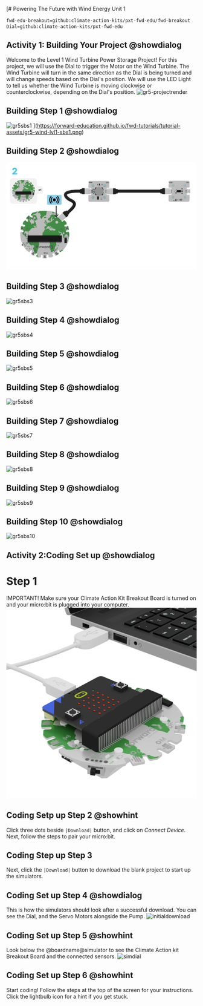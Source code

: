 [# Powering The Future with Wind Energy Unit 1

```package
fwd-edu-breakout=github:climate-action-kits/pxt-fwd-edu/fwd-breakout
Dial=github:climate-action-kits/pxt-fwd-edu
```
## Activity 1: Building Your Project @showdialog
Welcome to the Level 1 Wind Turbine Power Storage Project! For this project, we will use the Dial to trigger the Motor on the Wind Turbine. The Wind Turbine will turn in the same direction as the Dial is being turned and will change speeds based on the Dial's position. We will use the LED Light to tell us whether the Wind Turbine is moving clockwise or counterclockwise, depending on the Dial's position.
![gr5-projectrender](https://forward-education.github.io/fwd-tutorials/tutorial-assets/gr5-wind-lvl1-render.webp) 

## Building Step 1 @showdialog
![gr5sbs1](https://forward-education.github.io/fwd-tutorials/tutorial-assets/gr5-wind-lvl1-sbs1.png) 
](https://forward-education.github.io/fwd-tutorials/tutorial-assets/gr5-wind-lvl1-sbs1.png)

## Building Step 2 @showdialog
![gr2sbs2]( https://raw.githubusercontent.com/Jessica-forwardedu/pxt-fwd-edu/Jessica-forwardedu-patch-1/tutorial-assets/gr5-wind-lvl1-sbs2.png) 

## Building Step 3 @showdialog 
![gr5sbs3](https://forward-education.github.io/fwd-tutorials/tutorial-assets/gr5-wind-lvl1-sbs3.png) 

## Building Step 4 @showdialog
![gr5sbs4](https://forward-education.github.io/fwd-tutorials/tutorial-assets/gr5-wind-lvl1-sbs4.png) 

## Building Step 5 @showdialog
![gr5sbs5](https://forward-education.github.io/fwd-tutorials/tutorial-assets/gr5-wind-lvl1-sbs5.png) 

## Building Step 6 @showdialog 
![gr5sbs6](https://forward-education.github.io/fwd-tutorials/tutorial-assets/gr5-wind-lvl1-sbs6.png) 

## Building Step 7 @showdialog 
![gr5sbs7](https://forward-education.github.io/fwd-tutorials/tutorial-assets/gr5-wind-lvl1-sbs7.png)

## Building Step 8 @showdialog 
![gr5sbs8](https://forward-education.github.io/fwd-tutorials/tutorial-assets/gr5-wind-lvl1-sbs8.png)

## Building Step 9 @showdialog 
![gr5sbs9](https://forward-education.github.io/fwd-tutorials/tutorial-assets/gr5-wind-lvl1-sbs9.png) 

## Building Step 10 @showdialog 
![gr5sbs10](https://forward-education.github.io/fwd-tutorials/tutorial-assets/gr5-wind-lvl1-sbs10.png) 

## Activity 2:Coding Set up @showdialog
# Step 1 
IMPORTANT! Make sure your Climate Action Kit Breakout Board is turned on and your micro:bit is plugged into your computer. 
![plugingif](https://raw.githubusercontent.com/Jessica-forwardedu/pxt-fwd-edu/main/tutorial-assets/gr3-wind1-lvl1-pluganim.webp) 

## Coding Setp up Step 2 @showhint
Click three dots beside ``|Download|`` button, and click on _Connect Device_.
Next, follow the steps to pair your micro:bit.

## Coding Step up Step 3 
Next, click the ``|Download|`` button to download the blank project to start up the simulators. 

## Coding Set up Step 4 @showdialog 
This is how the simulators should look after a successful download. You can see the Dial, and the Servo Motors alongside the Pump.
![initialdownload](https://forward-education.github.io/fwd-tutorials/tutorial-assets/initial-download.gif) 

## Coding Set up Step 5 @showhint
Look below the @boardname@simulator to see the Climate Action kit Breakout Board and the connected sensors.
![simdial](https://forward-education.github.io/fwd-tutorials/tutorial-assets/simulator-6-Dial.gif) 

## Coding Set up Step 6  @showhint
Start coding! Follow the steps at the top of the screen for your instructions. Click the lightbulb icon for a hint if you get stuck.


